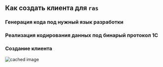 
## Как создать клиента для `ras`

### Генерация кода под нужный язык разработки

### Реализация кодирования данных под бинарый протокол 1С

### Создание клиента

![cached image](http://www.plantuml.com/plantuml/proxy?src=https://raw.githubusercontent.com/v8platform/protos/develop/ras-client.puml)
